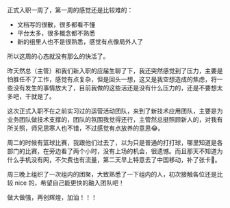 正式入职一周了，第一周的感觉还是比较难的：

- 文档写的很散，很多都看不懂
- 平台太多，很多概念都不熟悉
- 新的组里人也不是很熟悉，感觉有点像局外人了

所以这周的心态就没有那么的快活了。

昨天然总（主管）和我们新入职的应届生聊了下，我还突然感觉到了压力，主要是怕胜任不了工作，感觉有点复杂，但是回头一想，这又是我空想造成的焦虑，将一些没有发生的事情放大了，目前我做的这些活还是没有什么压力的，还是不要想太多吧，干就是了。

这次正式入职不在之前实习过的运营活动团队，来到了新技术应用团队，主要是为业务团队做技术支撑的，团队的氛围我觉得还行，主管然总挺照顾新人的，对我有所关照，师兄思寒人也不错，不过感觉有点放养的意思😂。

周二的时候有篮球比赛，我跟他们过去了，以为只是普通的打打球，哪里知道是各部门的比赛，在旁边看了两个小时，没有上场的机会，很遗憾。而且那天不知道为什么手机没有网，不欠费也有流量，第二天早上特意去了中国移动，补了张卡💢。

周三晚上组织了一次组内的团聚，大致熟悉了一下组内的人，初次接触各位还是比较 nice 的，希望自己能更快的融入团队吧！

做大做强，再创辉煌，加油！！！


